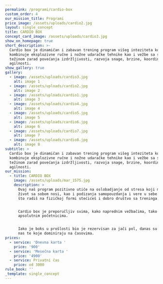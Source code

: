 ```yaml
---
permalink: /programi/cardio-box
custom_order: 4
our_mission_title: Programi
price_image: /assets/uploads/cardio2.jpg
layout: single_concept
title: CARDIO BOX
concept_card_image: /assets/uploads/cardio3.jpg
show_on_homepage: true
short_description: >-
  Cardio box je dinamičan i zabavan trening program višeg inteziteta koji
  kombinuje eksplozivne ručne i nožne udaračke tehnike kao i vežbe sa sopstvenom
  težinom zarad povećanja izdržljivosti, razvoja snage, brzine, koordinacije i
  agilnosti.
show_gallery: true
gallery:
  - image: /assets/uploads/cardio3.jpg
    alt: image 1
  - image: /assets/uploads/cardio2.jpg
    alt: image 2
  - image: /assets/uploads/cardio1.jpg
    alt: image 3
  - image: /assets/uploads/cardio4.jpg
    alt: image 4
  - image: /assets/uploads/cardio5.jpg
    alt: image 5
  - image: /assets/uploads/cardio6.jpg
    alt: image 6
  - image: /assets/uploads/cardio7.jpg
    alt: image 7
  - image: /assets/uploads/cardio8.jpg
    alt: image 8
subtitle: >
  Cardio box je dinamičan i zabavan trening program višeg inteziteta koji
  kombinuje eksplozivne ručne i nožne udaračke tehnike kao i vežbe sa sopstvenom
  težinom zarad povećanja izdržljivosti, razvoja snage, brzine, koordinacije i
  agilnosti.
our_mission:
  - title: CARDIO BOX
    image: /assets/uploads/mar_1575.jpg
    description: >
      Ovaj naš program pozitivno utiče na oslobadjanje od stresa koji moderan
      život sa sobom nosi, kao i podizanja samopouzdanja i vere u sebe. Uz to
      što radiš na fizičkoj formi stećićeš i dobro društvo sa treninga.


      Cardio box je preporučljiv svima, kako naprednim vežbačima, tako i
      apsolutnim početnicima.


      Iako je boks u prošlosti bio je rezervisan za jači pol, danas su dame kod
      nas te koje dominiraju na časovima.
prices:
  - service: 'Dnevna karta '
    price: '900'
  - service: 'Mesečna karta '
    price: '4900'
  - service: Privatni čas
    price: od 3000
rule_book: ''
_template: single_concept
---
```


